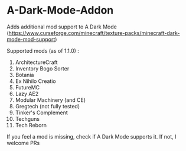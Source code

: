 # A-Dark-Mode-Addon
Adds additional mod support to A Dark Mode (https://www.curseforge.com/minecraft/texture-packs/minecraft-dark-mode-mod-support)

Supported mods (as of 1.1.0) : 
1. ArchitectureCraft
2. Inventory Bogo Sorter
3. Botania
4. Ex Nihilo Creatio
5. FutureMC
6. Lazy AE2
7. Modular Machinery (and CE)
8. Gregtech (not fully tested)
9. Tinker's Complement
10. Techguns
11. Tech Reborn

If you feel a mod is missing, check if A Dark Mode supports it. If not, I welcome PRs

